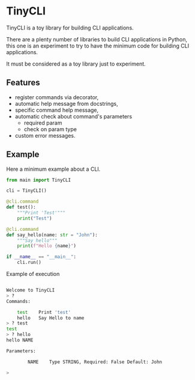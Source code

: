 # TinyCLI
TinyCLI is a toy library for building CLI applications.

There are a plenty number of libraries to build CLI applications in Python, this one
is an experiment to try to have the minimum code for building CLI applications.

It must be considered as a toy library just to experiment.

## Features

 - register commands via decorator,
 - automatic help message from docstrings,
 - specific command help message,
 - automatic check about command's parameters
     - required param
     - check on param type
 - custom error messages.


## Example

Here a minimum example about a CLI.

```python
from main import TinyCLI

cli = TinyCLI()

@cli.command
def test():
    """Print 'Test'"""
    print("Test") 

@cli.command
def say_hello(name: str = "John"):
    """Say hello"""
    print(f"Hello {name}")

if __name__ == "__main__":
    cli.run()

```

Example of execution

```bash

Welcome to TinyCLI
> ?
Commands:

	test	Print 'test'
	hello	Say Hello to name
> ? test
test 
> ? hello
hello NAME

Parameters:

		NAME	Type STRING, Required: False Default: John

>
```

